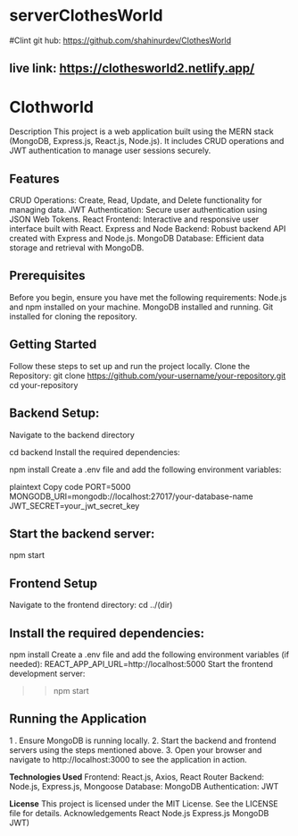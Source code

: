 ﻿# serverClothesWorld

 #Clint git hub: https://github.com/shahinurdev/ClothesWorld

## live link: https://clothesworld2.netlify.app/

# Clothworld 
Description
This project is a web application built using the MERN stack (MongoDB, Express.js, React.js, Node.js). It includes CRUD operations and JWT authentication to manage user sessions securely.

## Features
CRUD Operations: Create, Read, Update, and Delete functionality for managing data.
JWT Authentication: Secure user authentication using JSON Web Tokens.
React Frontend: Interactive and responsive user interface built with React.
Express and Node Backend: Robust backend API created with Express and Node.js.
MongoDB Database: Efficient data storage and retrieval with MongoDB.

## Prerequisites
Before you begin, ensure you have met the following requirements:
Node.js and npm installed on your machine.
MongoDB installed and running.
Git installed for cloning the repository.

## Getting Started
Follow these steps to set up and run the project locally.
Clone the Repository:
git clone https://github.com/your-username/your-repository.git
cd your-repository

## Backend Setup:
Navigate to the backend directory

cd backend
Install the required dependencies:


npm install
Create a .env file and add the following environment variables:

plaintext
Copy code
PORT=5000
MONGODB_URI=mongodb://localhost:27017/your-database-name
JWT_SECRET=your_jwt_secret_key
## Start the backend server:
npm start
## Frontend Setup
Navigate to the frontend directory:
cd ../(dir)

## Install the required dependencies:
npm install
Create a .env file and add the following environment variables (if needed):
REACT_APP_API_URL=http://localhost:5000
Start the frontend development server:

>> npm start

## Running the Application
1 . Ensure MongoDB is running locally.
2. Start the backend and frontend servers using the steps mentioned above.
3. Open your browser and navigate to http://localhost:3000 to see the application in action.

**Technologies Used**
Frontend: React.js, Axios, React Router
Backend: Node.js, Express.js, Mongoose
Database: MongoDB
Authentication: JWT

**License**
This project is licensed under the MIT License. See the LICENSE file for details.
Acknowledgements
React
Node.js
Express.js
MongoDB
JWT)

